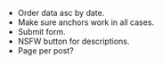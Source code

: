- Order data asc by date.
- Make sure anchors work in all cases.
- Submit form.
- NSFW button for descriptions.
- Page per post?
